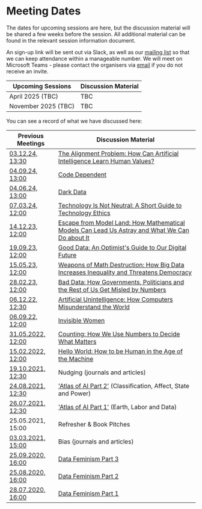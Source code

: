 # Meeting Dates

The dates for upcoming sessions are here, but the discussion material will be shared a few weeks before the session. All additional material can be found in the relevant session information document.

An sign-up link will be sent out via Slack, as well as our [mailing list](https://xgovdataethics.substack.com/) so that we can keep attendance within a manageable number. We will meet on Microsoft Teams - please contact the organisers via [email](mailto:xgov-data-ethics@proton.me) if you do not receive an invite.

| Upcoming Sessions                                        | Discussion Material                   |
|----------------------------------------------------------|---------------------------------------|
| April 2025 (TBC) | TBC |
| November 2025 (TBC) | TBC |

You can see a record of what we have discussed here:

| Previous Meetings | Discussion Material |
|-------------------|---------------------|
| [03.12.24, 13:30](./Sessions/2024/12-24-session.md) | [The Alignment Problem: How Can Artificial Intelligence Learn Human Values?](https://atlantic-books.co.uk/book/the-alignment-problem/) |
| [04.09.24, 13:00](./Sessions/2024/09-24-session.md) | [Code Dependent](https://www.panmacmillan.com/authors/madhumita-murgia/code-dependent/9781529097306) |
| [04.06.24, 13:00](./Sessions/2024/06-24-session.md) | [Dark Data](https://darkdata.website/) |
| [07.03.24, 12:00](./Sessions/2024/03-24-session.md) | [Technology Is Not Neutral: A Short Guide to Technology Ethics](https://www.harebrain.co/books) |
| [14.12.23, 12:00](./Sessions/2023/12-23-session.md) | [Escape from Model Land: How Mathematical Models Can Lead Us Astray and What We Can Do about It](https://www.ericathompson.co.uk/books/) |
| [19.09.23, 12:00](./Sessions/2023/09-23-session.md) | [Good Data: An Optimist's Guide to Our Digital Future](https://gooddataguide.com/) |
| [15.05.23, 12:00](./Sessions/2023/05-23-session.md) | [Weapons of Math Destruction: How Big Data Increases Inequality and Threatens Democracy](https://mathbabe.org/) |
| [28.02.23, 12:00](./Sessions/2023/02-23-session.md) | [Bad Data: How Governments, Politicians and the Rest of Us Get Misled by Numbers](https://www.hachette.co.uk/titles/georgina-sturge/bad-data/9780349128603/) |
| [06.12.22, 12:30](./Sessions/2022/12-22-session.md) | [Artificial Unintelligence: How Computers Misunderstand the World](https://meredithbroussard.com/books/) |
| [06.09.22, 12:00](./Sessions/2022/09-22-session.md) | [Invisible Women](https://carolinecriadoperez.com/book/invisible-women/) |
| [31.05.2022, 12:00](./Sessions/2022/05-22-session.md) | [Counting: How We Use Numbers to Decide What Matters](https://www.goodreads.com/book/show/50489326-counting) |
| [15.02.2022, 12:00](./Sessions/2022/02-22-session.md) | [Hello World: How to be Human in the Age of the Machine](https://hannahfry.co.uk/book/hello-world/) |
| [19.10.2021, 12:30](./Sessions/2021/10-21-session.md)  | Nudging (journals and articles) |
| [24.08.2021, 12:30](./Sessions/2021/08-21-session.md)   | ['Atlas of AI Part 2'](https://www.katecrawford.net/index.html) (Classification, Affect, State and Power) |
| [26.07.2021, 12:30](./Sessions/2021/07-21-session.md)   | ['Atlas of AI Part 1'](https://www.katecrawford.net/index.html) (Earth, Labor and Data) |
| 25.05.2021, 15:00   | Refresher & Book Pitches|
| [03.03.2021, 15:00](./Sessions/2021/03-21-session.md)   | Bias (journals and articles) |
| [25.09.2020, 16:00](./Sessions/2020/09-20-session.md)   | [Data Feminism Part 3](https://mitpress.mit.edu/books/data-feminism) |
| [25.08.2020, 16:00](./Sessions/2020/08-20-session.md)   | [Data Feminism Part 2](https://mitpress.mit.edu/books/data-feminism) |
| [28.07.2020, 16:00](./Sessions/2020/07-20-session.md)   | [Data Feminism Part 1](https://mitpress.mit.edu/books/data-feminism) |
